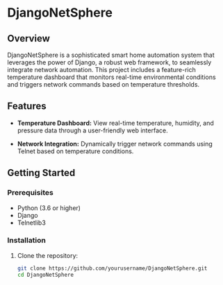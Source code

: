 # DjangoNetSphere

## Overview

DjangoNetSphere is a sophisticated smart home automation system that leverages the power of Django, a robust web framework, to seamlessly integrate network automation. This project includes a feature-rich temperature dashboard that monitors real-time environmental conditions and triggers network commands based on temperature thresholds.

## Features

- **Temperature Dashboard:** View real-time temperature, humidity, and pressure data through a user-friendly web interface.

- **Network Integration:** Dynamically trigger network commands using Telnet based on temperature conditions.

## Getting Started

### Prerequisites

- Python (3.6 or higher)
- Django
- Telnetlib3

### Installation

1. Clone the repository:

   ```bash
   git clone https://github.com/yourusername/DjangoNetSphere.git
   cd DjangoNetSphere
